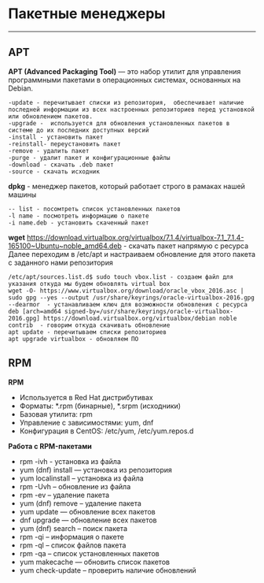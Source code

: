 # Пакетные менеджеры
_ _ _
## APT
__APT (Advanced Packaging Tool)__ — это набор утилит для управления программными пакетами в операционных системах, основанных на Debian.   
```
-update - перечитывает списки из репозитория,  обеспечивает наличие последней информации из всех настроенных репозиториев перед установкой или обновлением пакетов.
-upgrade -  используется для обновления установленных пакетов в системе до их последних доступных версий
-install - установить пакет
-reinstall- переустановить пакет
-remove - удалить пакет
-purge - удалит пакет и конфигурационные файлы
-download - скачать .deb пакет
-source - скачать исходник
```

__dpkg__ - менеджер пакетов, который работает строго в рамаках нашей машины
```
-- list - посомтреть список установленных пакетов
-l name - посмотреть информацию о пакете
-i name.deb - установить скаченный пакет
```

**wget** https://download.virtualbox.org/virtualbox/7.1.4/virtualbox-7.1_7.1.4-165100~Ubuntu~noble_amd64.deb - скачать пакет напрямую с ресурса   
Далее переходим в /etc/apt и настраиваем обновление для этого пакета с заданного нами репозитория
```
/etc/apt/sources.list.d$ sudo touch vbox.list - создаем файл для указания откуда мы будем обновлять virtual box
wget -O- https://www.virtualbox.org/download/oracle_vbox_2016.asc | sudo gpg --yes --output /usr/share/keyrings/oracle-virtualbox-2016.gpg --dearmor  - устанавливаем ключ для возможности обновления с ресурса
deb [arch=amd64 signed-by=/usr/share/keyrings/oracle-virtualbox-2016.gpg] https://download.virtualbox.org/virtualbox/debian noble contrib  - говорим откуда скачивать обновление
apt update - перечитываем списки репозиториев
apt upgrade virtualbox - обновляем ПО
```

## RPM
**RPM**
- Используется в Red Hat дистрибутивах
- Форматы: *.rpm (бинарные), *.srpm (исходники)
- Базовая утилита: rpm
- Управление с зависимостями: yum, dnf
- Конфигурация в CentOS: /etc/yum, /etc/yum.repos.d    

__Работа с RPM-пакетами__
- rpm -ivh <file> - установка из файла
- yum (dnf) install <package> — установка из репозитория
- yum localinstall <file> – установка из файла
- rpm -Uvh <file> – обновление из файла
- rpm -ev <package> – удаление пакета
- yum (dnf) remove <package> – удаление пакета
- yum update — обновление всех пакетов
- dnf upgrade — обновление всех пакетов
- yum (dnf) search – поиск пакета
- rpm -qi <package> – информация о пакете
- rpm -ql <package> – список файлов пакета
- rpm -qa – список установленных пакетов
- yum makecache — обновить список пакетов
- yum check-update – проверить наличие обновлений
